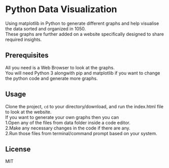 # Python Data Visualization

Using matplotlib in Python to generate different graphs and help visualise the data sorted and organized in 1050.<br>
These graphs are further added on a website specifically designed to share required insights.

## Prerequisites

All you need is a Web Browser to look at the graphs.<br>
You will need Python 3 alongwith pip and matplotlib if you want to change the python code and generate more graphs.

## Usage
Clone the project, <code>cd</code> to your directory/download, and run the index.html file to look at the website.<br>
If you want to generate your own graphs then you can<br>
1.Open any of the files from data folder inside a code editor.<br>
2.Make any necessary changes in the code if there are any.<br>
2.Run those files from terminal/command prompt based on your system.<br>

## License
MIT
